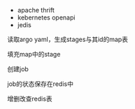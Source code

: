 * apache thrift
* kebernetes openapi
* jedis



读取argo yaml，生成stages与其id的map表

填充map中的stage

创建job

job的状态保存在redis中

增删改查redis表